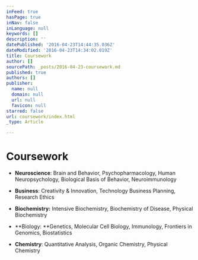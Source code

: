```yaml
---
inFeed: true
hasPage: true
inNav: false
inLanguage: null
keywords: []
description: ''
datePublished: '2016-04-23T14:44:35.036Z'
dateModified: '2016-04-23T14:34:02.019Z'
title: Coursework
author: []
sourcePath: _posts/2016-04-23-coursework.md
published: true
authors: []
publisher:
  name: null
  domain: null
  url: null
  favicon: null
starred: false
url: coursework/index.html
_type: Article

---
```

# Coursework

* **Neuroscience**: Brain and Behavior, Psychopharmacology, Human Neuropsychology, Biological Basis of Behavior, Neuroimmunology

* **Business**: Creativity & Innovation, Technology Business Planning, Research Ethics

* **Biochemistry:** Intensive Biochemistry, Biochemistry of Disease, Physical Biochemistry

* **Biology: **Genetics, Molecular Cell Biology, Immunology, Frontiers in Genomics, Biostatistics

* **Chemistry**: Quantitative Analysis, Organic Chemistry, Physical Chemistry